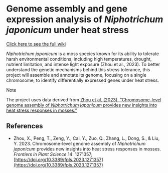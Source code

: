 # Genome assembly and gene expression analysis of *Niphotrichum japonicum* under heat stress

[Click here to see the full wiki](https://github.com/andrescollazos/GenomeAnalysis/wiki)

*Niphotrichum japonicum* is a moss species known for its ability to tolerate harsh environmental conditions, including high temperatures, drought, nutrient limitation, and intense light exposure (Zhou et al., 2023). To better understand the genetic mechanisms behind this stress tolerance, this project will assemble and annotate its genome, focusing on a single chromosome, to identify differentially expressed genes under heat stress.

> [!NOTE]
> The project uses data derived from [Zhou et al. (2023), “Chromosome-level genome assembly of *Niphotrichum japonicum* provides new insights into heat stress responses in mosses.”](#references)


## References
- Zhou, X., Peng, T., Zeng, Y., Cai, Y., Zuo, Q., Zhang, L., Dong, S., & Liu, Y. 2023. Chromosome-level genome assembly of *Niphotrichum japonicum* provides new insights into heat stress responses in mosses. *Frontiers in Plant Science* 14: 1271357; [https://doi.org/10.3389/fpls.2023.1271357](https://doi.org/10.3389/fpls.2023.1271357)